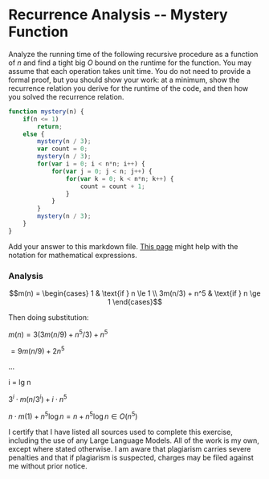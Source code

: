 # Recurrence Analysis -- Mystery Function

Analyze the running time of the following recursive procedure as a function of
$n$ and find a tight big $O$ bound on the runtime for the function. You may
assume that each operation takes unit time. You do not need to provide a formal
proof, but you should show your work: at a minimum, show the recurrence relation
you derive for the runtime of the code, and then how you solved the recurrence
relation.

```javascript
function mystery(n) {
    if(n <= 1)
        return;
    else {
        mystery(n / 3);
        var count = 0;
        mystery(n / 3);
        for(var i = 0; i < n*n; i++) {
            for(var j = 0; j < n; j++) {
                for(var k = 0; k < n*n; k++) {
                    count = count + 1;
                }
            }
        }
        mystery(n / 3);
    }
}
```

Add your answer to this markdown file. [This
page](https://docs.github.com/en/get-started/writing-on-github/working-with-advanced-formatting/writing-mathematical-expressions)
might help with the notation for mathematical expressions.

### Analysis
```math
m(n) = \begin{cases}
1 & \text{if } n \le 1 \\
 3m(n/3) + n^5 & \text{if } n \ge 1
\end{cases}
```

Then doing substitution:

$m(n) = 3(3m(n/9)+n^5/3) + n^5$

$= 9m(n/9) + 2n^5$

$...$

i = lg n

$3^i \cdot m(n/3^i) + i \cdot n^5$

$n \cdot m(1) + n^5 \log n = n+n^5 \log n\in O(n^5)$

I certify that I have listed all sources used to complete this exercise, including the use of any Large Language Models. All of the work is my own, except where stated otherwise. I am aware that plagiarism carries severe penalties and that if plagiarism is suspected, charges may be filed against me without prior notice.

